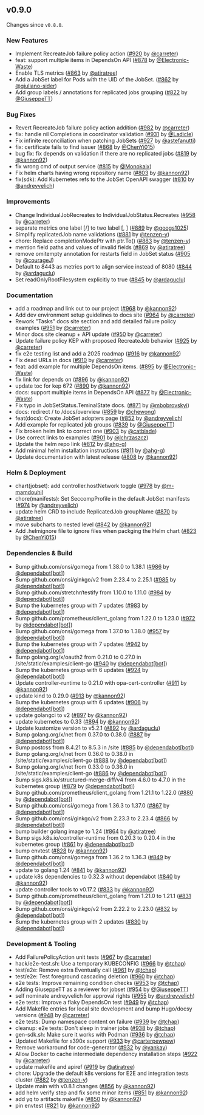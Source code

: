## v0.9.0

Changes since `v0.8.0`.

### New Features

- Implement RecreateJob failure policy action ([#920](https://github.com/kubernetes-sigs/jobset/pull/920) by [@carreter](https://github.com/carreter))
- feat: support multiple items in DependsOn API ([#878](https://github.com/kubernetes-sigs/jobset/pull/878) by [@Electronic-Waste](https://github.com/Electronic-Waste))
- Enable TLS metrics ([#863](https://github.com/kubernetes-sigs/jobset/pull/863) by [@atiratree](https://github.com/atiratree))
- Add a JobSet label for Pods with the UID of the JobSet. ([#862](https://github.com/kubernetes-sigs/jobset/pull/862) by [@giuliano-sider](https://github.com/giuliano-sider))
- Add group labels / annotations for replicated jobs grouping ([#822](https://github.com/kubernetes-sigs/jobset/pull/822) by [@GiuseppeTT](https://github.com/GiuseppeTT))

### Bug Fixes

- Revert RecreateJob failure policy action addition ([#982](https://github.com/kubernetes-sigs/jobset/pull/982) by [@carreter](https://github.com/carreter))
- fix: handle nil Completions in coordinator validation ([#931](https://github.com/kubernetes-sigs/jobset/pull/931) by [@Ladicle](https://github.com/Ladicle))
- Fix infinite reconciliation when patching JobSets ([#927](https://github.com/kubernetes-sigs/jobset/pull/927) by [@astefanutti](https://github.com/astefanutti))
- fix: certificate fails to find issuer ([#868](https://github.com/kubernetes-sigs/jobset/pull/868) by [@ChenYi015](https://github.com/ChenYi015))
- bug fix: fix depends on validation if there are no replicated jobs ([#819](https://github.com/kubernetes-sigs/jobset/pull/819) by [@kannon92](https://github.com/kannon92))
- fix wrong cmd of output service ([#815](https://github.com/kubernetes-sigs/jobset/pull/815) by [@Monokaix](https://github.com/Monokaix))
- Fix helm charts having wrong repository name ([#803](https://github.com/kubernetes-sigs/jobset/pull/803) by [@kannon92](https://github.com/kannon92))
- fix(sdk): Add Kubernetes refs to the JobSet OpenAPI swagger ([#810](https://github.com/kubernetes-sigs/jobset/pull/810) by [@andreyvelich](https://github.com/andreyvelich))

### Improvements

- Change IndividualJobRecreates to IndividualJobStatus.Recreates ([#958](https://github.com/kubernetes-sigs/jobset/pull/958) by [@carreter](https://github.com/carreter))
- separate metrics one label [<name>/<namespace>] to two label [<name>, <namespace>] ([#889](https://github.com/kubernetes-sigs/jobset/pull/889) by [@googs1025](https://github.com/googs1025))
- Simplify replicatedJob name validations ([#881](https://github.com/kubernetes-sigs/jobset/pull/881) by [@tenzen-y](https://github.com/tenzen-y))
- chore: Replace completionModePtr with ptr.To() ([#883](https://github.com/kubernetes-sigs/jobset/pull/883) by [@tenzen-y](https://github.com/tenzen-y))
- mention field paths and values of invalid fields ([#869](https://github.com/kubernetes-sigs/jobset/pull/869) by [@atiratree](https://github.com/atiratree))
- remove omitempty annotation for restarts field in JobSet status ([#905](https://github.com/kubernetes-sigs/jobset/pull/905) by [@courageJ](https://github.com/courageJ))
- Default to 8443 as metrics port to align service instead of 8080 ([#844](https://github.com/kubernetes-sigs/jobset/pull/844) by [@ardaguclu](https://github.com/ardaguclu))
- Set readOnlyRootFilesystem explicitly to true ([#845](https://github.com/kubernetes-sigs/jobset/pull/845) by [@ardaguclu](https://github.com/ardaguclu))

### Documentation

- add a roadmap and link out to our project ([#968](https://github.com/kubernetes-sigs/jobset/pull/968) by [@kannon92](https://github.com/kannon92))
- Add dev environment setup guidelines to docs site ([#964](https://github.com/kubernetes-sigs/jobset/pull/964) by [@carreter](https://github.com/carreter))
- Rework "Tasks" docs site section and add detailed failure policy examples ([#951](https://github.com/kubernetes-sigs/jobset/pull/951) by [@carreter](https://github.com/carreter))
- Minor docs site cleanup + API update ([#950](https://github.com/kubernetes-sigs/jobset/pull/950) by [@carreter](https://github.com/carreter))
- Update failure policy KEP with proposed RecreateJob behavior ([#925](https://github.com/kubernetes-sigs/jobset/pull/925) by [@carreter](https://github.com/carreter))
- fix e2e testing list and add a 2025 roadmap ([#916](https://github.com/kubernetes-sigs/jobset/pull/916) by [@kannon92](https://github.com/kannon92))
- Fix dead URLs in docs ([#910](https://github.com/kubernetes-sigs/jobset/pull/910) by [@carreter](https://github.com/carreter))
- feat: add example for multiple DependsOn items. ([#895](https://github.com/kubernetes-sigs/jobset/pull/895) by [@Electronic-Waste](https://github.com/Electronic-Waste))
- fix link for depends on ([#896](https://github.com/kubernetes-sigs/jobset/pull/896) by [@kannon92](https://github.com/kannon92))
- update toc for kep 672 ([#890](https://github.com/kubernetes-sigs/jobset/pull/890) by [@kannon92](https://github.com/kannon92))
- docs: support multiple items in DependsOn API ([#877](https://github.com/kubernetes-sigs/jobset/pull/877) by [@Electronic-Waste](https://github.com/Electronic-Waste))
- Fix typo in JobSetStatus.TeminalState docs. ([#871](https://github.com/kubernetes-sigs/jobset/pull/871) by [@mbobrovskyi](https://github.com/mbobrovskyi))
- docs: redirect / to /docs/overview ([#859](https://github.com/kubernetes-sigs/jobset/pull/859) by [@chewong](https://github.com/chewong))
- feat(docs): Create JobSet adopters page ([#852](https://github.com/kubernetes-sigs/jobset/pull/852) by [@andreyvelich](https://github.com/andreyvelich))
- Add example for replicated job groups ([#839](https://github.com/kubernetes-sigs/jobset/pull/839) by [@GiuseppeTT](https://github.com/GiuseppeTT))
- Fix broken helm link to correct one ([#903](https://github.com/kubernetes-sigs/jobset/pull/903) by [@catblade](https://github.com/catblade))
- Use correct links to examples ([#901](https://github.com/kubernetes-sigs/jobset/pull/901) by [@lchrzaszcz](https://github.com/lchrzaszcz))
- Update the helm repo link ([#812](https://github.com/kubernetes-sigs/jobset/pull/812) by [@ahg-g](https://github.com/ahg-g))
- Add minimal helm installation instructions ([#811](https://github.com/kubernetes-sigs/jobset/pull/811) by [@ahg-g](https://github.com/ahg-g))
- Update documentation with latest release ([#808](https://github.com/kubernetes-sigs/jobset/pull/808) by [@kannon92](https://github.com/kannon92))

### Helm & Deployment

- chart(jobset): add controller.hostNetwork toggle ([#978](https://github.com/kubernetes-sigs/jobset/pull/978) by [@m-mamdouhi](https://github.com/m-mamdouhi))
- chore(manifests): Set SeccompProfile in the default JobSet manifests ([#974](https://github.com/kubernetes-sigs/jobset/pull/974) by [@andreyvelich](https://github.com/andreyvelich))
- update helm CRD to include ReplicatedJob groupName ([#870](https://github.com/kubernetes-sigs/jobset/pull/870) by [@atiratree](https://github.com/atiratree))
- move subcharts to nested level ([#842](https://github.com/kubernetes-sigs/jobset/pull/842) by [@kannon92](https://github.com/kannon92))
- Add .helmignore file to ignore files when packging the Helm chart ([#823](https://github.com/kubernetes-sigs/jobset/pull/823) by [@ChenYi015](https://github.com/ChenYi015))

### Dependencies & Build

- Bump github.com/onsi/gomega from 1.38.0 to 1.38.1 ([#986](https://github.com/kubernetes-sigs/jobset/pull/986) by [@dependabot[bot]](https://github.com/apps/dependabot))
- Bump github.com/onsi/ginkgo/v2 from 2.23.4 to 2.25.1 ([#985](https://github.com/kubernetes-sigs/jobset/pull/985) by [@dependabot[bot]](https://github.com/apps/dependabot))
- Bump github.com/stretchr/testify from 1.10.0 to 1.11.0 ([#984](https://github.com/kubernetes-sigs/jobset/pull/984) by [@dependabot[bot]](https://github.com/apps/dependabot))
- Bump the kubernetes group with 7 updates ([#983](https://github.com/kubernetes-sigs/jobset/pull/983) by [@dependabot[bot]](https://github.com/apps/dependabot))
- Bump github.com/prometheus/client_golang from 1.22.0 to 1.23.0 ([#972](https://github.com/kubernetes-sigs/jobset/pull/972) by [@dependabot[bot]](https://github.com/apps/dependabot))
- Bump github.com/onsi/gomega from 1.37.0 to 1.38.0 ([#957](https://github.com/kubernetes-sigs/jobset/pull/957) by [@dependabot[bot]](https://github.com/apps/dependabot))
- Bump the kubernetes group with 7 updates ([#942](https://github.com/kubernetes-sigs/jobset/pull/942) by [@dependabot[bot]](https://github.com/apps/dependabot))
- Bump golang.org/x/oauth2 from 0.21.0 to 0.27.0 in /site/static/examples/client-go ([#940](https://github.com/kubernetes-sigs/jobset/pull/940) by [@dependabot[bot]](https://github.com/apps/dependabot))
- Bump the kubernetes group with 6 updates ([#924](https://github.com/kubernetes-sigs/jobset/pull/924) by [@dependabot[bot]](https://github.com/apps/dependabot))
- Update controller-runtime to 0.21.0 with opa-cert-controller ([#911](https://github.com/kubernetes-sigs/jobset/pull/911) by [@kannon92](https://github.com/kannon92))
- update kind to 0.29.0 ([#913](https://github.com/kubernetes-sigs/jobset/pull/913) by [@kannon92](https://github.com/kannon92))
- Bump the kubernetes group with 6 updates ([#906](https://github.com/kubernetes-sigs/jobset/pull/906) by [@dependabot[bot]](https://github.com/apps/dependabot))
- update golangci to v2 ([#897](https://github.com/kubernetes-sigs/jobset/pull/897) by [@kannon92](https://github.com/kannon92))
- update kubernetes to 0.33 ([#894](https://github.com/kubernetes-sigs/jobset/pull/894) by [@kannon92](https://github.com/kannon92))
- Update kustomize version to v5.2.1 ([#892](https://github.com/kubernetes-sigs/jobset/pull/892) by [@ardaguclu](https://github.com/ardaguclu))
- Bump golang.org/x/net from 0.37.0 to 0.38.0 ([#887](https://github.com/kubernetes-sigs/jobset/pull/887) by [@dependabot[bot]](https://github.com/apps/dependabot))
- Bump postcss from 8.4.21 to 8.5.3 in /site ([#885](https://github.com/kubernetes-sigs/jobset/pull/885) by [@dependabot[bot]](https://github.com/apps/dependabot))
- Bump golang.org/x/net from 0.36.0 to 0.38.0 in /site/static/examples/client-go ([#888](https://github.com/kubernetes-sigs/jobset/pull/888) by [@dependabot[bot]](https://github.com/apps/dependabot))
- Bump golang.org/x/net from 0.33.0 to 0.36.0 in /site/static/examples/client-go ([#886](https://github.com/kubernetes-sigs/jobset/pull/886) by [@dependabot[bot]](https://github.com/apps/dependabot))
- Bump sigs.k8s.io/structured-merge-diff/v4 from 4.6.0 to 4.7.0 in the kubernetes group ([#879](https://github.com/kubernetes-sigs/jobset/pull/879) by [@dependabot[bot]](https://github.com/apps/dependabot))
- Bump github.com/prometheus/client_golang from 1.21.1 to 1.22.0 ([#880](https://github.com/kubernetes-sigs/jobset/pull/880) by [@dependabot[bot]](https://github.com/apps/dependabot))
- Bump github.com/onsi/gomega from 1.36.3 to 1.37.0 ([#867](https://github.com/kubernetes-sigs/jobset/pull/867) by [@dependabot[bot]](https://github.com/apps/dependabot))
- Bump github.com/onsi/ginkgo/v2 from 2.23.3 to 2.23.4 ([#866](https://github.com/kubernetes-sigs/jobset/pull/866) by [@dependabot[bot]](https://github.com/apps/dependabot))
- bump builder golang image to 1.24 ([#864](https://github.com/kubernetes-sigs/jobset/pull/864) by [@atiratree](https://github.com/atiratree))
- Bump sigs.k8s.io/controller-runtime from 0.20.3 to 0.20.4 in the kubernetes group ([#861](https://github.com/kubernetes-sigs/jobset/pull/861) by [@dependabot[bot]](https://github.com/apps/dependabot))
- bump envtest ([#828](https://github.com/kubernetes-sigs/jobset/pull/828) by [@kannon92](https://github.com/kannon92))
- Bump github.com/onsi/gomega from 1.36.2 to 1.36.3 ([#849](https://github.com/kubernetes-sigs/jobset/pull/849) by [@dependabot[bot]](https://github.com/apps/dependabot))
- update to golang 1.24 ([#841](https://github.com/kubernetes-sigs/jobset/pull/841) by [@kannon92](https://github.com/kannon92))
- update k8s dependencies to 0.32.3 without dependabot ([#840](https://github.com/kubernetes-sigs/jobset/pull/840) by [@kannon92](https://github.com/kannon92))
- update controller tools to v0.17.2 ([#833](https://github.com/kubernetes-sigs/jobset/pull/833) by [@kannon92](https://github.com/kannon92))
- Bump github.com/prometheus/client_golang from 1.21.0 to 1.21.1 ([#831](https://github.com/kubernetes-sigs/jobset/pull/831) by [@dependabot[bot]](https://github.com/apps/dependabot))
- Bump github.com/onsi/ginkgo/v2 from 2.22.2 to 2.23.0 ([#832](https://github.com/kubernetes-sigs/jobset/pull/832) by [@dependabot[bot]](https://github.com/apps/dependabot))
- Bump the kubernetes group with 2 updates ([#830](https://github.com/kubernetes-sigs/jobset/pull/830) by [@dependabot[bot]](https://github.com/apps/dependabot))

### Development & Tooling

- Add FailurePolicyAction unit tests ([#967](https://github.com/kubernetes-sigs/jobset/pull/967) by [@carreter](https://github.com/carreter))
- hack/e2e-test.sh: Use a temporary KUBECONFIG ([#966](https://github.com/kubernetes-sigs/jobset/pull/966) by [@tchap](https://github.com/tchap))
- test/e2e: Remove extra Eventually call ([#961](https://github.com/kubernetes-sigs/jobset/pull/961) by [@tchap](https://github.com/tchap))
- test/e2e: Test foreground cascading deletion ([#960](https://github.com/kubernetes-sigs/jobset/pull/960) by [@tchap](https://github.com/tchap))
- e2e tests: Improve remaining condition checks ([#953](https://github.com/kubernetes-sigs/jobset/pull/953) by [@tchap](https://github.com/tchap))
- Adding GiuseppeTT as a reviewer for jobset ([#954](https://github.com/kubernetes-sigs/jobset/pull/954) by [@GiuseppeTT](https://github.com/GiuseppeTT))
- self nominate andreyvelich for approval rights ([#955](https://github.com/kubernetes-sigs/jobset/pull/955) by [@andreyvelich](https://github.com/andreyvelich))
- e2e tests: Improve a flaky DependsOn test ([#949](https://github.com/kubernetes-sigs/jobset/pull/949) by [@tchap](https://github.com/tchap))
- Add Makefile entries for local site development and bump Hugo/docsy versions ([#948](https://github.com/kubernetes-sigs/jobset/pull/948) by [@carreter](https://github.com/carreter))
- e2e tests: Dump namespace content on failure ([#939](https://github.com/kubernetes-sigs/jobset/pull/939) by [@tchap](https://github.com/tchap))
- cleanup: e2e tests: Don't sleep in trainer jobs ([#938](https://github.com/kubernetes-sigs/jobset/pull/938) by [@tchap](https://github.com/tchap))
- gen-sdk.sh: Make sure it works with Podman ([#936](https://github.com/kubernetes-sigs/jobset/pull/936) by [@tchap](https://github.com/tchap))
- Updated Makefile for s390x support ([#933](https://github.com/kubernetes-sigs/jobset/pull/933) by [@carterpewpew](https://github.com/carterpewpew))
- Remove workaround for code-generator ([#932](https://github.com/kubernetes-sigs/jobset/pull/932) by [@yankay](https://github.com/yankay))
- Allow Docker to cache intermediate dependency installation steps ([#922](https://github.com/kubernetes-sigs/jobset/pull/922) by [@carreter](https://github.com/carreter))
- update makefile and apiref ([#919](https://github.com/kubernetes-sigs/jobset/pull/919) by [@atiratree](https://github.com/atiratree))
- chore: Upgrade the default k8s versions for E2E and integration tests cluster ([#882](https://github.com/kubernetes-sigs/jobset/pull/882) by [@tenzen-y](https://github.com/tenzen-y))
- Update main with v0.8.1 changes ([#856](https://github.com/kubernetes-sigs/jobset/pull/856) by [@kannon92](https://github.com/kannon92))
- add helm verify step and fix some minor items ([#851](https://github.com/kubernetes-sigs/jobset/pull/851) by [@kannon92](https://github.com/kannon92))
- add yq to artifacts makefile ([#850](https://github.com/kubernetes-sigs/jobset/pull/850) by [@kannon92](https://github.com/kannon92))
- pin envtest ([#821](https://github.com/kubernetes-sigs/jobset/pull/821) by [@kannon92](https://github.com/kannon92))
